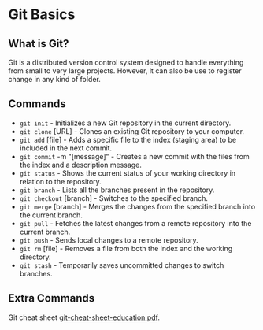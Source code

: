 # Git Basics

## What is Git?
Git is a distributed version control system designed to handle everything from small to very large projects. However, it can also be use to register change in any kind of folder. 

## Commands

* `git init` - Initializes a new Git repository in the current directory.
* `git clone` [URL] - Clones an existing Git repository to your computer.
* `git add` [file] - Adds a specific file to the index (staging area) to be included in the next commit.
* `git commit` -m "[message]" - Creates a new commit with the files from the index and a description message.
* `git status` - Shows the current status of your working directory in relation to the repository.
* `git branch` - Lists all the branches present in the repository.
* `git checkout` [branch] - Switches to the specified branch.
* `git merge` [branch] - Merges the changes from the specified branch into the current branch.
* `git pull` - Fetches the latest changes from a remote repository into the current branch.
* `git push` - Sends local changes to a remote repository.
* `git rm` [file] - Removes a file from both the index and the working directory.
* `git stash` - Temporarily saves uncommitted changes to switch branches.

## Extra Commands

Git cheat sheet [git-cheat-sheet-education.pdf](https://education.github.com/git-cheat-sheet-education.pdf).


